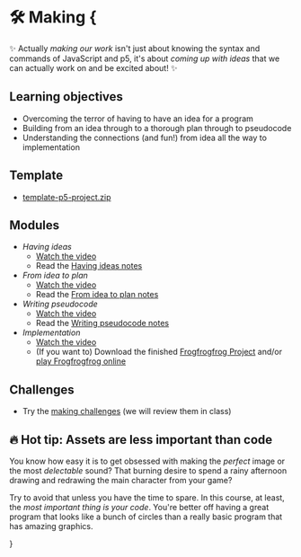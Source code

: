 # 🛠 Making {

✨ Actually *making our work* isn't just about knowing the syntax and commands of JavaScript and p5, it's about *coming up with ideas* that we can actually work on and be excited about! ✨

## Learning objectives

- Overcoming the terror of having to have an idea for a program
- Building from an idea through to a thorough plan through to pseudocode
- Understanding the connections (and fun!) from idea all the way to implementation

## Template

- [template-p5-project.zip](../../templates/template-p5-project.zip)

## Modules

- *Having ideas*
    - [Watch the video](https://concordia.yuja.com/V/Video?v=1071126&node=5700580&a=23694666)
    - Read the [Having ideas notes](./having-ideas.md)
- *From idea to plan*
    - [Watch the video](https://concordia.yuja.com/V/Video?v=1071124&node=5700570&a=18146229)
    - Read the [From idea to plan notes](./from-idea-to-plan.md)
- *Writing pseudocode*
    - [Watch the video](https://concordia.yuja.com/V/Video?v=1071140&node=5700709&a=1715863)
    - Read the [Writing pseudocode notes](./writing-pseudocode.md)
- *Implementation*
    - [Watch the video](https://concordia.yuja.com/V/Video?v=1071139&node=5700701&a=138645286)
    - (If you want to) Download the finished [Frogfrogfrog Project](./examples/frogfrogfrog.zip) and/or [play Frogfrogfrog online](https://pippinbarr.com/cart253-examples/topics/making/frogfrogfrog/)

## Challenges

- Try the [making challenges](./challenges/making-challenges.md) (we will review them in class)

## 🔥 Hot tip: Assets are less important than code

You know how easy it is to get obsessed with making the *perfect* image or the most *delectable* sound? That burning desire to spend a rainy afternoon drawing and redrawing the main character from your game?

Try to avoid that unless you have the time to spare. In this course, at least, the *most important thing is your code*. You're better off having a great program that looks like a bunch of circles than a really basic program that has amazing graphics.

}